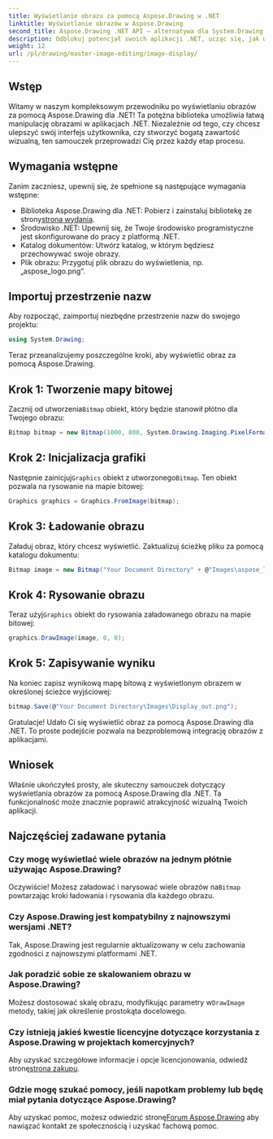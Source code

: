 ```yaml
---
title: Wyświetlanie obrazu za pomocą Aspose.Drawing w .NET
linktitle: Wyświetlanie obrazów w Aspose.Drawing
second_title: Aspose.Drawing .NET API — alternatywa dla System.Drawing.Common
description: Odblokuj potencjał swoich aplikacji .NET, ucząc się, jak wyświetlać obrazy bez wysiłku, korzystając z biblioteki Aspose.Drawing. Ten kompleksowy samouczek zapewnia przejrzysty przewodnik krok po kroku.
weight: 12
url: /pl/drawing/master-image-editing/image-display/
---
```

## Wstęp

Witamy w naszym kompleksowym przewodniku po wyświetlaniu obrazów za pomocą Aspose.Drawing dla .NET! Ta potężna biblioteka umożliwia łatwą manipulację obrazami w aplikacjach .NET. Niezależnie od tego, czy chcesz ulepszyć swój interfejs użytkownika, czy stworzyć bogatą zawartość wizualną, ten samouczek przeprowadzi Cię przez każdy etap procesu.

## Wymagania wstępne

Zanim zaczniesz, upewnij się, że spełnione są następujące wymagania wstępne:

-  Biblioteka Aspose.Drawing dla .NET: Pobierz i zainstaluj bibliotekę ze strony[strona wydania](https://releases.aspose.com/drawing/net/).
- Środowisko .NET: Upewnij się, że Twoje środowisko programistyczne jest skonfigurowane do pracy z platformą .NET.
- Katalog dokumentów: Utwórz katalog, w którym będziesz przechowywać swoje obrazy.
- Plik obrazu: Przygotuj plik obrazu do wyświetlenia, np. „aspose_logo.png”.

## Importuj przestrzenie nazw

Aby rozpocząć, zaimportuj niezbędne przestrzenie nazw do swojego projektu:

```csharp
using System.Drawing;
```

Teraz przeanalizujemy poszczególne kroki, aby wyświetlić obraz za pomocą Aspose.Drawing.

## Krok 1: Tworzenie mapy bitowej

 Zacznij od utworzenia`Bitmap` obiekt, który będzie stanowił płótno dla Twojego obrazu:

```csharp
Bitmap bitmap = new Bitmap(1000, 800, System.Drawing.Imaging.PixelFormat.Format32bppPArgb);
```

## Krok 2: Inicjalizacja grafiki

 Następnie zainicjuj`Graphics` obiekt z utworzonego`Bitmap`. Ten obiekt pozwala na rysowanie na mapie bitowej:

```csharp
Graphics graphics = Graphics.FromImage(bitmap);
```

## Krok 3: Ładowanie obrazu

Załaduj obraz, który chcesz wyświetlić. Zaktualizuj ścieżkę pliku za pomocą katalogu dokumentu:

```csharp
Bitmap image = new Bitmap("Your Document Directory" + @"Images\aspose_logo.png");
```

## Krok 4: Rysowanie obrazu

 Teraz użyj`Graphics` obiekt do rysowania załadowanego obrazu na mapie bitowej:

```csharp
graphics.DrawImage(image, 0, 0);
```

## Krok 5: Zapisywanie wyniku

Na koniec zapisz wynikową mapę bitową z wyświetlonym obrazem w określonej ścieżce wyjściowej:

```csharp
bitmap.Save(@"Your Document Directory\Images\Display_out.png");
```

Gratulacje! Udało Ci się wyświetlić obraz za pomocą Aspose.Drawing dla .NET. To proste podejście pozwala na bezproblemową integrację obrazów z aplikacjami.

## Wniosek

Właśnie ukończyłeś prosty, ale skuteczny samouczek dotyczący wyświetlania obrazów za pomocą Aspose.Drawing dla .NET. Ta funkcjonalność może znacznie poprawić atrakcyjność wizualną Twoich aplikacji.

## Najczęściej zadawane pytania

### Czy mogę wyświetlać wiele obrazów na jednym płótnie używając Aspose.Drawing?

 Oczywiście! Możesz załadować i narysować wiele obrazów na`Bitmap` powtarzając kroki ładowania i rysowania dla każdego obrazu.

### Czy Aspose.Drawing jest kompatybilny z najnowszymi wersjami .NET?

Tak, Aspose.Drawing jest regularnie aktualizowany w celu zachowania zgodności z najnowszymi platformami .NET.

### Jak poradzić sobie ze skalowaniem obrazu w Aspose.Drawing?

 Możesz dostosować skalę obrazu, modyfikując parametry w`DrawImage` metody, takiej jak określenie prostokąta docelowego.

### Czy istnieją jakieś kwestie licencyjne dotyczące korzystania z Aspose.Drawing w projektach komercyjnych?

 Aby uzyskać szczegółowe informacje i opcje licencjonowania, odwiedź stronę[strona zakupu](https://purchase.conholdate.com/buy).

### Gdzie mogę szukać pomocy, jeśli napotkam problemy lub będę miał pytania dotyczące Aspose.Drawing?

Aby uzyskać pomoc, możesz odwiedzić stronę[Forum Aspose.Drawing](https://forum.aspose.com/c/diagram/17) aby nawiązać kontakt ze społecznością i uzyskać fachową pomoc.